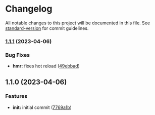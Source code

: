 # Changelog

All notable changes to this project will be documented in this file. See [standard-version](https://github.com/conventional-changelog/standard-version) for commit guidelines.

### [1.1.1](https://github.com/dvcol/vite-plugin-i18n/compare/v1.1.0...v1.1.1) (2023-04-06)


### Bug Fixes

* **hmr:** fixes hot reload ([49ebbad](https://github.com/dvcol/vite-plugin-i18n/commit/49ebbad039bb45b39935f61dcb670493063be5e2))

## 1.1.0 (2023-04-06)


### Features

* **init:** initial commit ([7769a1b](https://github.com/dvcol/vite-plugin-i18n/commit/7769a1b12f9d31bf3c881119bdf4f5ec4a6e83b5))
